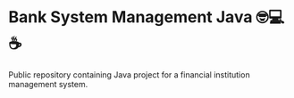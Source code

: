 # Bank System Management Java 🤓💻☕

Public repository containing Java project for a financial institution management system.
